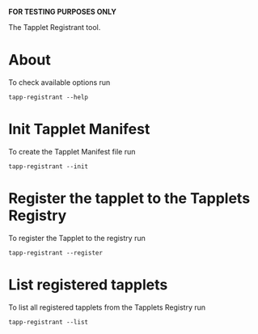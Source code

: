 **FOR TESTING PURPOSES ONLY**

The Tapplet Registrant tool.

# About

To check available options run

```
tapp-registrant --help
```

# Init Tapplet Manifest

To create the Tapplet Manifest file run

```
tapp-registrant --init
```

# Register the tapplet to the Tapplets Registry

To register the Tapplet to the registry run

```
tapp-registrant --register
```

# List registered tapplets

To list all registered tapplets from the Tapplets Registry run

```
tapp-registrant --list
```
